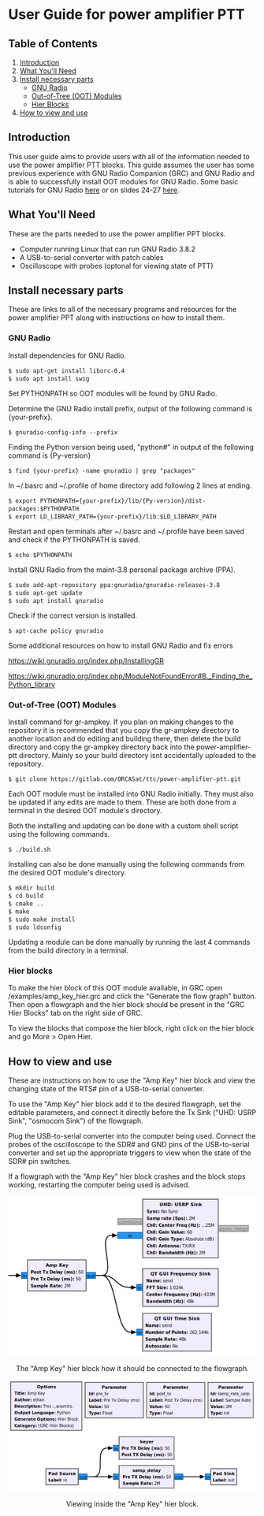 # User Guide for power amplifier PTT

## Table of Contents

1. [Introduction](#introduction)
1. [What You'll Need](#what-youll-need)
1. [Install necessary parts](#install-necessary-parts)
    * [GNU Radio](#gnu-radio)
    * [Out-of-Tree (OOT) Modules](#oot-module)
    * [Hier Blocks](#hier-blocks)
1. [How to view and use](#how-to-view-and-use)

## Introduction

This user guide aims to provide users with all of the information needed to use the power amplifier PTT blocks. This guide assumes the user has some previous experience with GNU Radio Companion (GRC) and GNU Radio and is able to successfully install OOT modules for GNU Radio. Some basic tutorials for GNU Radio [here](https://wiki.gnuradio.org/index.php/Tutorials) or on slides 24-27 [here](https://docs.google.com/presentation/d/145syBke3wD0GXqM9OnpUmSf0r15e0uf7wZKPRpoonRI/edit?usp=sharing).

## What You'll Need

These are the parts needed to use the power amplifier PPT blocks.

* Computer running Linux that can run GNU Radio 3.8.2
* A USB-to-serial converter with patch cables
* Oscilloscope with probes (optonal for viewing state of PTT)

## Install necessary parts

These are links to all of the necessary programs and resources for the power amplifier PPT along with instructions on how to install them.

### GNU Radio

Install dependencies for GNU Radio.
```
$ sudo apt-get install liborc-0.4
$ sudo apt install swig
```
Set PYTHONPATH so OOT modules will be found by GNU Radio.

Determine the GNU Radio install prefix, output of the following command is \{your-prefix}.
```
$ gnuradio-config-info --prefix
```
Finding the Python version being used, "python#" in output of the following command is \{Py-version}
```
$ find {your-prefix} -name gnuradio | grep "packages"
```
In ~/.basrc and ~/.profile of home directory add following 2 lines at ending.
```
$ export PYTHONPATH={your-prefix}/lib/{Py-version}/dist-packages:$PYTHONPATH
$ export LD_LIBRARY_PATH={your-prefix}/lib:$LD_LIBRARY_PATH
```
Restart and open terminals after ~/.basrc and ~/.profile have been saved and check if the PYTHONPATH is saved.
```
$ echo $PYTHONPATH
```
Install GNU Radio from the maint-3.8 personal package archive (PPA).
```
$ sudo add-apt-repository ppa:gnuradio/gnuradio-releases-3.8
$ sudo apt-get update
$ sudo apt install gnuradio
```
Check if the correct version is installed.
```
$ apt-cache policy gnuradio
```
Some additional resources on how to install GNU Radio and fix errors

https://wiki.gnuradio.org/index.php/InstallingGR

https://wiki.gnuradio.org/index.php/ModuleNotFoundError#B._Finding_the_Python_library

### Out-of-Tree (OOT) Modules

Install command for gr-ampkey. If you plan on making changes to the repository it is recommended that you copy the gr-ampkey directory to another location and do editing and building there, then delete the build directory and copy the gr-ampkey directory back into the power-amplifier-ptt directory. Mainly so your build directory isnt accidentally uploaded to the repository.
```
$ git clone https://gitlab.com/ORCASat/ttc/power-amplifier-ptt.git
```
Each OOT module must be installed into GNU Radio initially. They must also be updated if any edits are made to them. These are both done from a terminal in the desired OOT module's directory.

Both the installing and updating can be done with a custom shell script using the following commands.
```
$ ./build.sh
```
Installing can also be done manually using the following commands from the desired OOT module's directory.
```
$ mkdir build
$ cd build
$ cmake ..
$ make
$ sudo make install
$ sudo ldconfig
```
Updating a module can be done manually by running the last 4 commands from the build directory in a terminal.

### Hier blocks

To make the hier block of this OOT module available, in GRC open /examples/amp_key_hier.grc and click the "Generate the flow graph" button. Then open a flowgraph and the hier block should be present in the "GRC Hier Blocks" tab on the right side of GRC.

To view the blocks that compose the hier block, right click on the hier block and go More > Open Hier.

## How to view and use

These are instructions on how to use the "Amp Key" hier block and view the changing state of the RTS# pin of a USB-to-serial converter.

To use the "Amp Key" hier block add it to the desired flowgraph, set the editable parameters, and connect it directly before the Tx Sink ("UHD: USRP Sink", "osmocom Sink") of the flowgraph.

Plug the USB-to-serial converter into the computer being used. Connect the probes of the oscilloscope to the SDR# and GND pins of the USB-to-serial converter and set up the appropriate triggers to view when the state of the SDR# pin switches.

If a flowgraph with the "Amp Key" hier block crashes and the block stops working, restarting the computer being used is advised.

<div align="center">

![](/images/ampkey_hier_block.png)

The "Amp Key" hier block how it should be connected to the flowgraph.

![](/images/inside_ampkey_hier_block.png)

Viewing inside the "Amp Key" hier block.

<div align="center">

